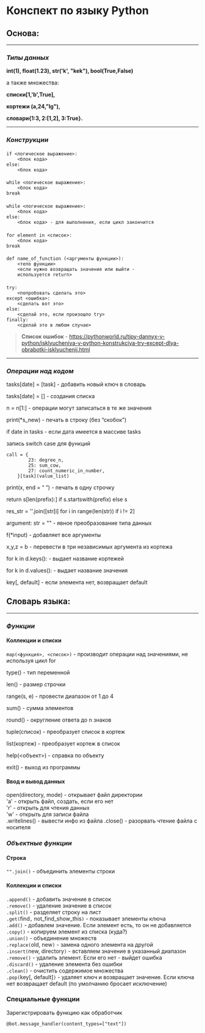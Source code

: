 **Конспект по языку Python**
==================
## Основа:
----
### *Типы данных*

**int(1), float(1.23), str('k', "kek"), bool(True,False)**  

а также множества: 

**списки[1,'b',True],**

**кортежи (a,24,"lg"),** 

**словари{1:3, 2:[1,2], 3:True}.**

----
### *Конструкции*
####
####
    if <логическое выражение>:
	    <блок кода>
    else:
	    <блок кода>
####
    while <логическое выражение>:
        <блок кода>
    break
####
    while <логическое выражение>:
        <блок кода>
    else:
        <блок кода> - для выполнения, если цикл закончится
####
    for element in <список>:
        <блок кода>
    break
####
    def name_of_function (<аргументы функции>):
        <тело функции>
        <если нужно возвращать значение или выйти -
        используется return>
####
    try:
        <попробовать сделать это>
    except <ошибка>:
        <сделать вот это>
    else:
        <сделай это, если произошло try>
    finally:
        <сделай это в любом случае>
>**Список ошибок** -
<https://pythonworld.ru/tipy-dannyx-v-python/isklyucheniya-v-python-konstrukciya-try-except-dlya-obrabotki-isklyuchenij.html>

----
### *Операции над кодом*
tasks[date] = [task] - добавить новый ключ в словарь

tasks[date] = [] - создания списка

n = n[1:] - операции могут записаться в те же значения

print(*s_new) - печать в строку (без “скобок”)

if date in tasks - если дата имеется в массиве tasks

запись switch case для функций

    call = {
            23: degree_n,
            25: sum_cow,
            27: count_numeric_in_number,
        }[task](value_list)

print(x, end = “ ”) - печать в одну строчку

return s[len(prefix):] if s.startswith(prefix) else s

res_str = ''.join([str[i] for i in range(len(str)) if i != 2]

argument: str = "" - явное преобразование типа данных

f(*input) - добавляет все аргументы 

x,y,z = b - перевести в три независимых аргумента из кортежа

for k in d.keys(): - выдает название кортежей

for k in d.values(): - выдает название значения

key[, default] - если элемента нет, возвращает default
## Словарь языка:
----
### *Функции*
#### Коллекции и списки


`map(<функция>, <список>)` - производит операции над значениями, не используя цикл for

type() - тип переменной

len() - размер строчки

range(s, e) - провести диапазон от 1 до 4 

sum() - сумма элементов

round() - округление ответа до n знаков

tuple(список) - преобразует список в кортеж

list(кортеж) - преобразует кортеж в список

help(<объект>) - справка по объекту

exit() - выход из программы

#### Ввод и вывод данных

open(directory, mode) - открывает файл директории    
'a' - открыть файл, создать, если его нет    
'r' - открыть для чтения данных   
'w' - открыть для записи файла   
.writelines() - вывести инфо из файла
.close() - разорвать чтение файла с носителя 

### *Объектные функции*
#### Строка
`"".join()` - объединить элементы строки
#### Коллекции и списки
`.append()` - добавить значение в список  
`.remove()` - удаление значение в список   
`.split()` - разделяет строку на лист   
`.get(`find`,` not_find_show_this`)` - показывает элементы ключа  
`.add()` - добавлем значение. Если элемент есть, то он не добавляется   
`.copy()` - копируем элемент из списка (куда?)    
`.union()` - объединение множеств   
`.replace(`old, new`)` - замена одного элемента на другой   
`.insert(`new, directory`)` - вставляем значение в указанный диапазон   
`.remove()` - удалить элемент. Если его нет - выйдет ошибка  
`.discard()` - удаление элемента без ошибки  
`.clean()` - очистить содержимое множества  
`.pop(`key[, default]`)` - удаляет ключ и возвращает значение. Если ключа нет возвращает default (по умолчанию бросает исключение)

### Специальные функции
Зарегистрировать функцию как обработчик

    @bot.message_handler(content_types=["text"])